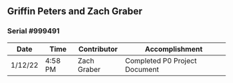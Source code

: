## Griffin Peters and Zach Graber
### Serial #999491

| Date    | Time  | Contributor | Accomplishment |
| ------- | -------- | -------------- | --------------------------------|
| 1/12/22 | 4:58 PM | Zach Graber | Completed P0 Project Document |
